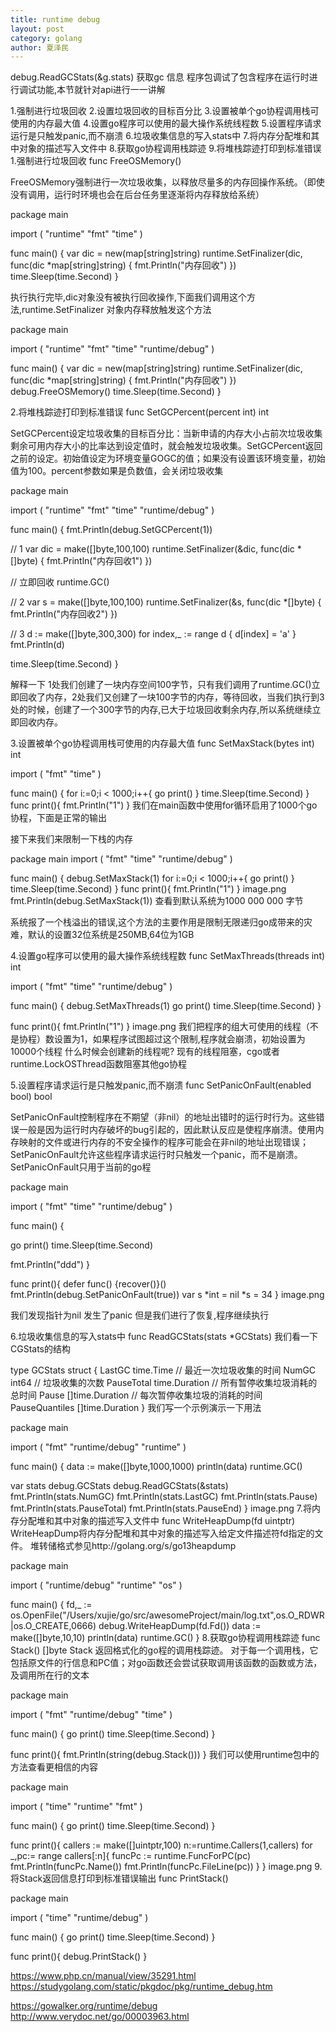 ```yaml
---
title: runtime debug
layout: post
category: golang
author: 夏泽民
---
```

debug.ReadGCStats(&g.stats) 获取gc 信息
程序包调试了包含程序在运行时进行调试功能,本节就针对api进行一一讲解

1.强制进行垃圾回收
2.设置垃圾回收的目标百分比
3.设置被单个go协程调用栈可使用的内存最大值
4.设置go程序可以使用的最大操作系统线程数
5.设置程序请求运行是只触发panic,而不崩溃
6.垃圾收集信息的写入stats中
7.将内存分配堆和其中对象的描述写入文件中
8.获取go协程调用栈踪迹
9.将堆栈踪迹打印到标准错误
1.强制进行垃圾回收
func FreeOSMemory()

FreeOSMemory强制进行一次垃圾收集，以释放尽量多的内存回操作系统。（即使没有调用，运行时环境也会在后台任务里逐渐将内存释放给系统）


package main

import (
  "runtime"
  "fmt"
    "time"
)

func main() {
  var dic = new(map[string]string)
  runtime.SetFinalizer(dic, func(dic *map[string]string) {
    fmt.Println("内存回收")
  })
  time.Sleep(time.Second)
}

执行执行完毕,dic对象没有被执行回收操作,下面我们调用这个方法,runtime.SetFinalizer 对象内存释放触发这个方法


package main

import (
  "runtime"
  "fmt"
    "time"
  "runtime/debug"
)

func main() {
  var dic = new(map[string]string)
  runtime.SetFinalizer(dic, func(dic *map[string]string) {
    fmt.Println("内存回收")
  })
  debug.FreeOSMemory()
  time.Sleep(time.Second)
}
<!-- more -->
2.将堆栈踪迹打印到标准错误
func SetGCPercent(percent int) int

SetGCPercent设定垃圾收集的目标百分比：当新申请的内存大小占前次垃圾收集剩余可用内存大小的比率达到设定值时，就会触发垃圾收集。SetGCPercent返回之前的设定。初始值设定为环境变量GOGC的值；如果没有设置该环境变量，初始值为100。percent参数如果是负数值，会关闭垃圾收集


package main

import (
  "runtime"
  "fmt"
    "time"
  "runtime/debug"
)

func main() {
  fmt.Println(debug.SetGCPercent(1))

  // 1
  var dic = make([]byte,100,100)
  runtime.SetFinalizer(&dic, func(dic *[]byte) {
    fmt.Println("内存回收1")
  })

  // 立即回收
  runtime.GC()

  // 2
  var s = make([]byte,100,100)
  runtime.SetFinalizer(&s, func(dic *[]byte) {
    fmt.Println("内存回收2")
  })

  // 3
  d := make([]byte,300,300)
  for index,_ := range d {
    d[index] = 'a'
  }
  fmt.Println(d)

  time.Sleep(time.Second)
}

解释一下
1处我们创建了一块内存空间100字节，只有我们调用了runtime.GC()立即回收了内存，2处我们又创建了一块100字节的内存，等待回收，当我们执行到3处的时候，创建了一个300字节的内存,已大于垃圾回收剩余内存,所以系统继续立即回收内存。

3.设置被单个go协程调用栈可使用的内存最大值
func SetMaxStack(bytes int) int

import (
    "fmt"
    "time"
  )

func main() {
  for i:=0;i < 1000;i++{
    go print()
  }
  time.Sleep(time.Second)
}
func print(){
  fmt.Println("1")
}
我们在main函数中使用for循环启用了1000个go协程，下面是正常的输出


接下来我们来限制一下栈的内存

package main
import (
    "fmt"
    "time"
    "runtime/debug"
)

func main() {
  debug.SetMaxStack(1)
  for i:=0;i < 1000;i++{
    go print()
  }
  time.Sleep(time.Second)
}
func print(){
  fmt.Println("1")
}
image.png
fmt.Println(debug.SetMaxStack(1)) 查看到默认系统为1000 000 000 字节

系统报了一个栈溢出的错误,这个方法的主要作用是限制无限递归go成带来的灾难，默认的设置32位系统是250MB,64位为1GB

4.设置go程序可以使用的最大操作系统线程数
func SetMaxThreads(threads int) int

import (
    "fmt"
    "time"
    "runtime/debug"
  )

func main() {
  debug.SetMaxThreads(1)
  go print()
  time.Sleep(time.Second)
}

func print(){
  fmt.Println("1")
}
image.png
我们把程序的组大可使用的线程（不是协程）数设置为1，如果程序试图超过这个限制,程序就会崩溃，初始设置为10000个线程
什么时候会创建新的线程呢?
现有的线程阻塞，cgo或者runtime.LockOSThread函数阻塞其他go协程

5.设置程序请求运行是只触发panic,而不崩溃
func SetPanicOnFault(enabled bool) bool

SetPanicOnFault控制程序在不期望（非nil）的地址出错时的运行时行为。这些错误一般是因为运行时内存破坏的bug引起的，因此默认反应是使程序崩溃。使用内存映射的文件或进行内存的不安全操作的程序可能会在非nil的地址出现错误；SetPanicOnFault允许这些程序请求运行时只触发一个panic，而不是崩溃。SetPanicOnFault只用于当前的go程

package main

import (
    "fmt"
    "time"
    "runtime/debug"
)

func main() {

  go print()
  time.Sleep(time.Second)

  fmt.Println("ddd")
}

func print(){
  defer func() {recover()}()
  fmt.Println(debug.SetPanicOnFault(true))
  var s *int = nil
  *s = 34
}
image.png

我们发现指针为nil 发生了panic 但是我们进行了恢复,程序继续执行

6.垃圾收集信息的写入stats中
func ReadGCStats(stats *GCStats)
我们看一下CGStats的结构

type GCStats struct {
    LastGC         time.Time       // 最近一次垃圾收集的时间
    NumGC          int64           // 垃圾收集的次数
    PauseTotal     time.Duration   // 所有暂停收集垃圾消耗的总时间
    Pause          []time.Duration // 每次暂停收集垃圾的消耗的时间
    PauseQuantiles []time.Duration
}
我们写一个示例演示一下用法

package main

import (
    "fmt"
    "runtime/debug"
    "runtime"
)

func main() {
  data := make([]byte,1000,1000)
  println(data)
  runtime.GC()

  var stats debug.GCStats
  debug.ReadGCStats(&stats)
  fmt.Println(stats.NumGC)
  fmt.Println(stats.LastGC)
  fmt.Println(stats.Pause)
  fmt.Println(stats.PauseTotal)
  fmt.Println(stats.PauseEnd)
}
image.png
7.将内存分配堆和其中对象的描述写入文件中
func WriteHeapDump(fd uintptr)
WriteHeapDump将内存分配堆和其中对象的描述写入给定文件描述符fd指定的文件。
堆转储格式参见http://golang.org/s/go13heapdump

package main

import (
   "runtime/debug"
   "runtime"
   "os"
)

func main() {
  fd,_ := os.OpenFile("/Users/xujie/go/src/awesomeProject/main/log.txt",os.O_RDWR|os.O_CREATE,0666)
  debug.WriteHeapDump(fd.Fd())
  data := make([]byte,10,10)
  println(data)
  runtime.GC()
}
8.获取go协程调用栈踪迹
func Stack() []byte
Stack 返回格式化的go程的调用栈踪迹。 对于每一个调用栈，它包括原文件的行信息和PC值；对go函数还会尝试获取调用该函数的函数或方法，及调用所在行的文本

package main

import (
  "fmt"
  "runtime/debug"
  "time"
)

func main() {
 go print()
 time.Sleep(time.Second)
}

func print(){
  fmt.Println(string(debug.Stack()))
}
我们可以使用runtime包中的方法查看更相信的内容

package main

import (
   "time"
  "runtime"
  "fmt"
)

func main() {
 go print()
 time.Sleep(time.Second)
}

func print(){
  callers := make([]uintptr,100)
  n:=runtime.Callers(1,callers)
  for _,pc:= range callers[:n]{
    funcPc := runtime.FuncForPC(pc)
    fmt.Println(funcPc.Name())
    fmt.Println(funcPc.FileLine(pc))
  }
}
image.png
9.将Stack返回信息打印到标准错误输出
func PrintStack()


package main

import (
      "time"
      "runtime/debug"
)

func main() {
 go print()
 time.Sleep(time.Second)
}

func print(){
  debug.PrintStack()
}

https://www.php.cn/manual/view/35291.html
https://studygolang.com/static/pkgdoc/pkg/runtime_debug.htm

https://gowalker.org/runtime/debug
http://www.verydoc.net/go/00003963.html
